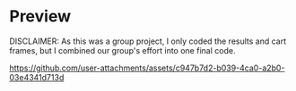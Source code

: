 # Preview

DISCLAIMER: As this was a group project, I only coded the results and cart frames, but I combined our group's effort into one final code.

https://github.com/user-attachments/assets/c947b7d2-b039-4ca0-a2b0-03e4341d713d
